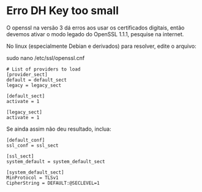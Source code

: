 # Erro DH Key too small


O openssl na versão 3 dá erros aos usar os certificados digitais, então devemos ativar o modo legado do OpenSSL 1.1.1, pesquise na internet.

No linux (especialmente Debian e derivados) para resolver, edite o arquivo:

sudo nano /etc/ssl/openssl.cnf

```
# List of providers to load
[provider_sect]
default = default_sect
legacy = legacy_sect

[default_sect]
activate = 1

[legacy_sect]
activate = 1
```

Se ainda assim não deu resultado, inclua:

```
[default_conf]
ssl_conf = ssl_sect
 
[ssl_sect]
system_default = system_default_sect
 
[system_default_sect]
MinProtocol = TLSv1
CipherString = DEFAULT:@SECLEVEL=1
```